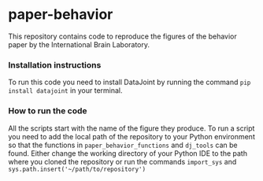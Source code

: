 # paper-behavior
This repository contains code to reproduce the figures of the behavior paper by the International Brain Laboratory. 

### Installation instructions
To run this code you need to install DataJoint by running the command `pip install datajoint` in your terminal.

### How to run the code
All the scripts start with the name of the figure they produce. To run a script you need to add the local path of the repository to your Python environment so that the functions in `paper_behavior_functions` and `dj_tools` can be found. Either change the working directory of your Python IDE to the path where you cloned the repository or run the commands `import_sys` and `sys.path.insert('~/path/to/repository')` 
